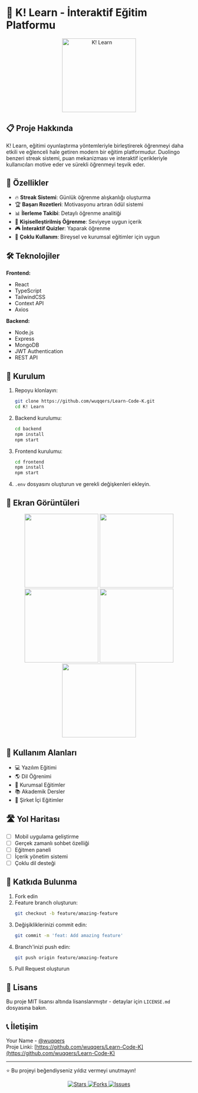
# 🚀 K! Learn - İnteraktif Eğitim Platformu

<p align="center">
<img src="https://hizliresim.com/3qdfn58" alt="K! Learn" width="200"/>
</p>

## 📋 Proje Hakkında

K! Learn, eğitimi oyunlaştırma yöntemleriyle birleştirerek öğrenmeyi daha etkili ve eğlenceli hale getiren modern bir eğitim platformudur. Duolingo benzeri streak sistemi, puan mekanizması ve interaktif içerikleriyle kullanıcıları motive eder ve sürekli öğrenmeyi teşvik eder.

## 🌟 Özellikler

- 🔥 **Streak Sistemi**: Günlük öğrenme alışkanlığı oluşturma
- 🏆 **Başarı Rozetleri**: Motivasyonu artıran ödül sistemi
- 📊 **İlerleme Takibi**: Detaylı öğrenme analitiği
- 🎯 **Kişiselleştirilmiş Öğrenme**: Seviyeye uygun içerik
- 🎮 **İnteraktif Quizler**: Yaparak öğrenme
- 👥 **Çoklu Kullanım**: Bireysel ve kurumsal eğitimler için uygun

## 🛠️ Teknolojiler

**Frontend:**
- React
- TypeScript
- TailwindCSS
- Context API
- Axios

**Backend:**
- Node.js
- Express
- MongoDB
- JWT Authentication
- REST API

## 🚀 Kurulum

1. Repoyu klonlayın:
   ```bash
   git clone https://github.com/wuqqers/Learn-Code-K.git
   cd K! Learn
   ```
2. Backend kurulumu:
   ```bash
   cd backend
   npm install
   npm start
   ```
3. Frontend kurulumu:
   ```bash
   cd frontend
   npm install
   npm start
   ```
4. `.env` dosyasını oluşturun ve gerekli değişkenleri ekleyin.

## 📱 Ekran Görüntüleri

<p align="center">
<img src="https://hizliresim.com/3qdfn58" width="200" />
<img src="https://hizliresim.com/nfn5blf" width="200" />
<img src="https://hizliresim.com/phubryw" width="200" />
<img src="https://hizliresim.com/2y6xw02" width="200" />
<img src="https://hizliresim.com/gmh2plh" width="200" />
</p>

## 🎯 Kullanım Alanları

- 💻 Yazılım Eğitimi
- 🌎 Dil Öğrenimi
- 👥 Kurumsal Eğitimler
- 📚 Akademik Dersler
- 🏢 Şirket İçi Eğitimler

## 🛣️ Yol Haritası

- [ ] Mobil uygulama geliştirme
- [ ] Gerçek zamanlı sohbet özelliği
- [ ] Eğitmen paneli
- [ ] İçerik yönetim sistemi
- [ ] Çoklu dil desteği

## 🤝 Katkıda Bulunma

1. Fork edin
2. Feature branch oluşturun:
   ```bash
   git checkout -b feature/amazing-feature
   ```
3. Değişikliklerinizi commit edin:
   ```bash
   git commit -m 'feat: Add amazing feature'
   ```
4. Branch'inizi push edin:
   ```bash
   git push origin feature/amazing-feature
   ```
5. Pull Request oluşturun

## 📝 Lisans

Bu proje MIT lisansı altında lisanslanmıştır - detaylar için `LICENSE.md` dosyasına bakın.

## 📞 İletişim

Your Name - [@wuqqers](https://github.com/wuqqers)  
Proje Linki: [https://github.com/wuqqers/Learn-Code-K](https://github.com/wuqqers/Learn-Code-K)

---

⭐️ Bu projeyi beğendiyseniz yıldız vermeyi unutmayın!

<p align="center">
<a href="https://github.com/wuqqers/Learn-Code-K/stargazers">
<img src="https://img.shields.io/github/stars/yourusername/K! Learn" alt="Stars"/>
</a>
<a href="https://github.com/wuqqers/Learn-Code-K/network/members">
<img src="https://img.shields.io/github/forks/yourusername/K! Learn" alt="Forks"/>
</a>
<a href="https://github.com/wuqqers/Learn-Code-K/issues">
<img src="https://img.shields.io/github/issues/yourusername/K! Learn" alt="Issues"/>
</a>
</p>
